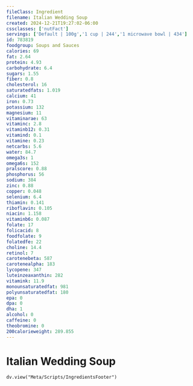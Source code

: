 ```yaml
---
fileClass: Ingredient
filename: Italian Wedding Soup
created: 2024-12-21T19:27:02-06:00
cssclasses: ['nutFact']
servings: ['Default | 100g','1 cup | 244','1 microwave bowl | 434']
id: 783819
foodgroup: Soups and Sauces
calories: 69
fat: 2.64
protein: 4.93
carbohydrate: 6.4
sugars: 1.55
fiber: 0.8
cholesterol: 16
saturatedfats: 1.019
calcium: 41
iron: 0.73
potassium: 132
magnesium: 11
vitaminarae: 63
vitaminc: 2.8
vitaminb12: 0.31
vitamind: 0.1
vitamine: 0.23
netcarbs: 5.6
water: 84.7
omega3s: 1
omega6s: 152
pralscore: 0.88
phosphorus: 56
sodium: 384
zinc: 0.88
copper: 0.048
selenium: 6.4
thiamin: 0.141
riboflavin: 0.105
niacin: 1.158
vitaminb6: 0.087
folate: 17
folicacid: 8
foodfolate: 9
folatedfe: 22
choline: 14.4
retinol: 7
carotenebeta: 587
carotenealpha: 183
lycopene: 347
luteinzeaxanthin: 282
vitamink: 11.9
monounsaturatedfat: 981
polyunsaturatedfat: 180
epa: 0
dpa: 0
dha: 1
alcohol: 0
caffeine: 0
theobromine: 0
200calorieweight: 289.855
---
```


# Italian Wedding Soup

```dataviewjs
dv.view("Meta/Scripts/IngredientsFooter")
```